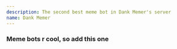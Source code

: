 ```yaml
---
description: The second best meme bot in Dank Memer's server
name: Dank Memer
---
```


### Meme bots r cool, so add this one
